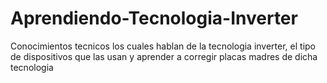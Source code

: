 # Aprendiendo-Tecnologia-Inverter
Conocimientos tecnicos los cuales hablan de la tecnologia inverter, el tipo de dispositivos que las usan y aprender a corregir placas madres de dicha tecnologia 
